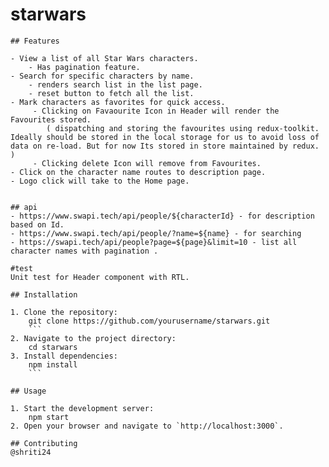# starwars

    ## Features

    - View a list of all Star Wars characters.
        - Has pagination feature.
    - Search for specific characters by name.
        - renders search list in the list page. 
        - reset button to fetch all the list. 
    - Mark characters as favorites for quick access.
         - Clicking on Favaourite Icon in Header will render the Favourites stored.
            ( dispatching and storing the favourites using redux-toolkit. Ideally should be stored in the local storage for us to avoid loss of data on re-load. But for now Its stored in store maintained by redux. )
         - Clicking delete Icon will remove from Favourites.  
    - Click on the character name routes to description page. 
    - Logo click will take to the Home page. 
       

    ## api
    - https://www.swapi.tech/api/people/${characterId} - for description based on Id.
    - https://www.swapi.tech/api/people/?name=${name} - for searching 
    - https://swapi.tech/api/people?page=${page}&limit=10 - list all character names with pagination .

    #test
    Unit test for Header component with RTL.

    ## Installation

    1. Clone the repository:
        git clone https://github.com/yourusername/starwars.git
        ```
    2. Navigate to the project directory:
        cd starwars
    3. Install dependencies:
        npm install
        ```

    ## Usage

    1. Start the development server:
        npm start
    2. Open your browser and navigate to `http://localhost:3000`.

    ## Contributing
    @shriti24
